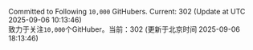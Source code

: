 Committed to Following `10,000` GitHubers. Current: <!-- FOLLOWING_COUNT -->302<!-- FOLLOWING_COUNT --> (Update at UTC <!-- LAST_UPDATED -->2025-09-06 10:13:46<!-- LAST_UPDATED -->)<br>
致力于关注`10,000`个GitHuber。当前：<!-- FOLLOWING_COUNT -->302<!-- FOLLOWING_COUNT --> (更新于北京时间 <!-- LAST_UPDATED_CST -->2025-09-06 18:13:46<!-- LAST_UPDATED_CST -->)
